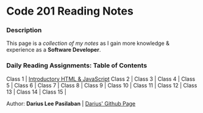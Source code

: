 # Code 201 Reading Notes
### Description
This page is a *collection of my notes* as I gain more knowledge & experience as a **Software Developer**.

### Daily Reading Assignments: Table of Contents
Class 1 \| [Introductory HTML & JavaScript](class-01.md)
Class 2 \|
Class 3 \|
Class 4 \|
Class 5 \|
Class 6 \|
Class 7 \|
Class 8 \|
Class 9 \|
Class 10 \|
Class 11 \|
Class 12 \|
Class 13 \|
Class 14 \|
Class 15 \|

Author: **Darius Lee Pasilaban** \| [Darius' Github Page](https://github.com/pdariuslee)
